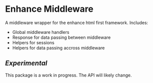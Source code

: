 # Enhance Middleware

A middleware wrapper for the enhance html first framework. 
Includes:
- Global middleware handlers
- Response for data passing between middleware
- Helpers for sessions
- Helpers for data passing accross middleware

## *Experimental*

This package is a work in progress. 
The API will likely change.



